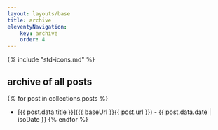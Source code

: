 ```yaml
---
layout: layouts/base
title: archive
eleventyNavigation: 
    key: archive
    order: 4
---
```


{% include "std-icons.md" %}

## archive of all posts

{% for post in collections.posts %}
  - [{{ post.data.title }}]({{ baseUrl }}{{ post.url }}) - {{ post.data.date | isoDate }}
{% endfor %}
